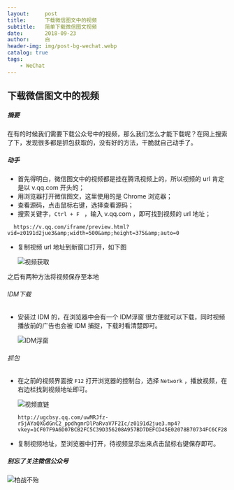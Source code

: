 ```yaml
---
layout:     post
title:      下载微信图文中的视频
subtitle:   简单下载微信图文视频
date:       2018-09-23
author:     白
header-img: img/post-bg-wechat.webp
catalog: true
tags:
    - WeChat
---
```


## 下载微信图文中的视频

##### 摘要

在有的时候我们需要下载公众号中的视频，那么我们怎么才能下载呢？在网上搜索了下，发现很多都是抓包获取的，没有好的方法，干脆就自己动手了。

##### 动手

- 首先得明白，微信图文中的视频都是挂在腾讯视频上的，所以视频的 url 肯定是以 v.qq.com 开头的；
- 用浏览器打开微信图文，这里使用的是 Chrome 浏览器；
- 查看源码，点击鼠标右键，选择查看源码；
- 搜索关键字，```Ctrl + F ``` ，输入 v.qq.com ，即可找到视频的 url 地址；

```
  https://v.qq.com/iframe/preview.html?vid=z0191d2jue3&amp;width=500&amp;height=375&amp;auto=0
```

- 复制视频 url 地址到新窗口打开，如下图

  ![视频获取](https://raw.githubusercontent.com/smartBBer/picBox/master/img/006KCUaNgy1fvjupqp197j30es0but9z.jpg)

之后有两种方法将视频保存至本地

###### IDM下载

- 安装过 IDM 的，在浏览器中会有一个 IDM浮窗 很方便就可以下载，同时视频播放前的广告也会被 IDM 捕捉，下载时看清楚即可。

  ![IDM浮窗](https://raw.githubusercontent.com/smartBBer/picBox/master/img/006KCUaNgy1fvjurm5m21j30iy0jbtaq.jpg)

###### 抓包

- 在之前的视频界面按 `F12` 打开浏览器的控制台，选择 `Network` ，播放视频，在右边栏找到视频地址即可。

  ![视频直链](https://raw.githubusercontent.com/smartBBer/picBox/master/img/006KCUaNgy1fvjus8qpisj311y0jh41r.jpg)

  ```
  http://ugcbsy.qq.com/uwMRJfz-r5jAYaQXGdGnC2_ppdhgmrDlPaRvaV7F2Ic/z0191d2jue3.mp4?vkey=1CF07F9A6D07BCB2FC5C39D356208A957BD7DEFCD45E02078B70734FC6CF286D021A589AA2D1ECD86F533A44981AF98A36C72DD27E408504D008FDC9552D50FC1D53DFA7BA9BD3D6328DD26D34869FD34F87778711FF8282ECB5AD5428FB21C91B0B15F28017F4F45867291B1BF43D30423A52A90E4A0180&br=60&platform=2&fmt=auto&level=0&sdtfrom=v5010&guid=f0902504c2c6838dddc832e651ea45bf
  ```

- 复制视频地址，至浏览器中打开，待视频显示出来点击鼠标右键保存即可。

##### 别忘了关注微信公众号


![柏战不殆](https://raw.githubusercontent.com/smartBBer/picBox/master/img/006KCUaNgy1fvjusob2j8j30go05kgpt.jpg)  
